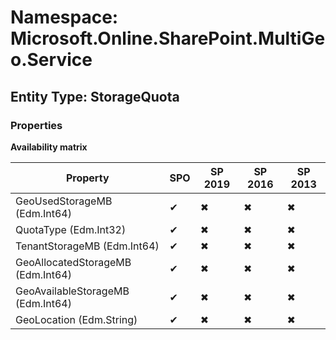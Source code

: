 # Namespace: Microsoft.Online.SharePoint.MultiGeo.Service
## Entity Type: StorageQuota

### Properties

**Availability matrix**

Property | SPO | SP 2019 | SP 2016 | SP 2013
----------|-----|---------|---------|--------
GeoUsedStorageMB (Edm.Int64) | ✔ | ✖ | ✖ | ✖
QuotaType (Edm.Int32) | ✔ | ✖ | ✖ | ✖
TenantStorageMB (Edm.Int64) | ✔ | ✖ | ✖ | ✖
GeoAllocatedStorageMB (Edm.Int64) | ✔ | ✖ | ✖ | ✖
GeoAvailableStorageMB (Edm.Int64) | ✔ | ✖ | ✖ | ✖
GeoLocation (Edm.String) | ✔ | ✖ | ✖ | ✖

